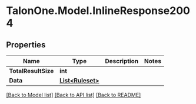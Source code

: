 
# TalonOne.Model.InlineResponse2004

## Properties

Name | Type | Description | Notes
------------ | ------------- | ------------- | -------------
**TotalResultSize** | **int** |  | 
**Data** | [**List&lt;Ruleset&gt;**](Ruleset.md) |  | 

[[Back to Model list]](../README.md#documentation-for-models)
[[Back to API list]](../README.md#documentation-for-api-endpoints)
[[Back to README]](../README.md)

